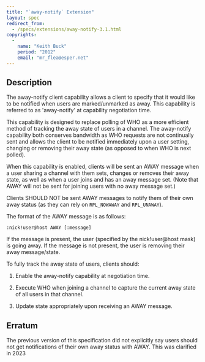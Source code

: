 ```yaml
---
title: "`away-notify` Extension"
layout: spec
redirect_from:
  - /specs/extensions/away-notify-3.1.html
copyrights:
  -
    name: "Keith Buck"
    period: "2012"
    email: "mr_flea@esper.net"
---
```


## Description

The away-notify client capability allows a client to specify that it
would like to be notified when users are marked/unmarked as away. This
capability is referred to as 'away-notify' at capability negotiation
time.

This capability is designed to replace polling of WHO as a more
efficient method of tracking the away state of users in a channel. The
away-notify capability both conserves bandwidth as WHO requests are
not continually sent and allows the client to be notified immediately
upon a user setting, changing or removing their away state (as opposed to when
WHO is next polled).

When this capability is enabled, clients will be sent an AWAY message
when a user sharing a channel with them sets, changes or removes their away
state, as well as when a user joins and has an away message set.
(Note that AWAY will not be sent for joining users with no away
message set.)

Clients SHOULD NOT be sent AWAY messages to notify them of their own away
status (as they can rely on `RPL_NOWAWAY` and `RPL_UNAWAY`).

The format of the AWAY message is as follows:

    :nick!user@host AWAY [:message]

If the message is present, the user (specified by the nick!user@host
mask) is going away.  If the message is not present, the user is
removing their away message/state.

To fully track the away state of users, clients should:

1) Enable the away-notify capability at negotiation time.

2) Execute WHO when joining a channel to capture the current away
   state of all users in that channel.

3) Update state appropriately upon receiving an AWAY message.

## Erratum

The previous version of this specification did not explicitly say
users should not get notifications of their own away status with AWAY.
This was clarified in 2023
